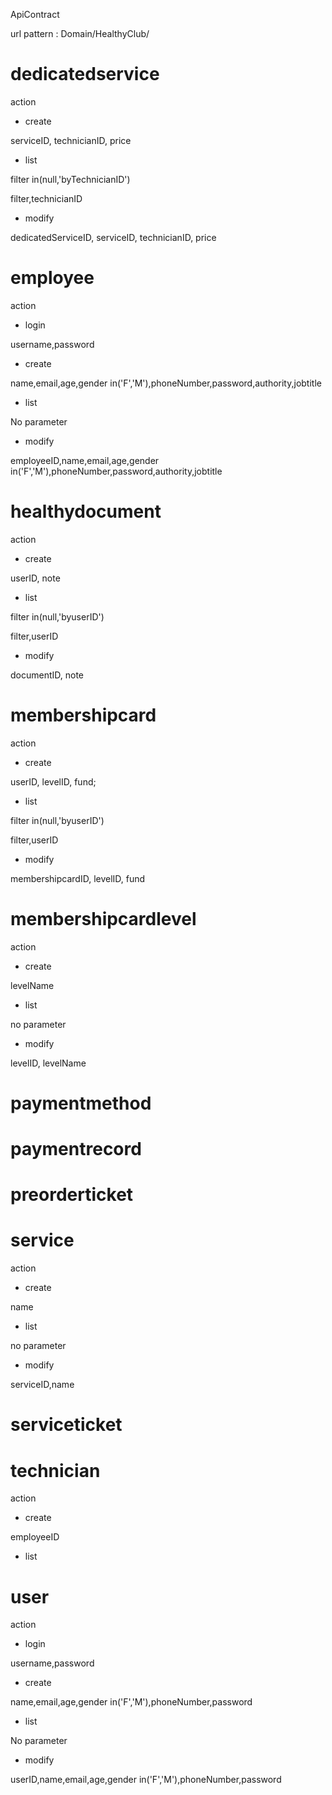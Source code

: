 ApiContract


url pattern : Domain/HealthyClub/




dedicatedservice
==

action

 - create

serviceID, technicianID, price



- list

filter in(null,'byTechnicianID')


filter,technicianID

- modify

dedicatedServiceID, serviceID, technicianID, price

employee
=
action


- login

username,password


- create

name,email,age,gender in('F','M'),phoneNumber,password,authority,jobtitle

- list

No parameter

- modify

employeeID,name,email,age,gender in('F','M'),phoneNumber,password,authority,jobtitle


healthydocument
=
action





- create

userID, note

- list




filter in(null,'byuserID')


filter,userID


- modify

documentID, note




membershipcard
=
action



 - create

userID, levelID, fund;


- list

filter in(null,'byuserID')


filter,userID

- modify

membershipcardID, levelID, fund




membershipcardlevel
=
action


 - create

levelName


- list

no parameter

- modify

levelID, levelName




paymentmethod
=

paymentrecord
=

preorderticket
=

service
=
action

 - create

name

- list

no parameter

- modify

serviceID,name


serviceticket
=



technician
=
action


- create

employeeID

- list

user
=
action



- login

username,password


- create

name,email,age,gender in('F','M'),phoneNumber,password

- list

No parameter

- modify

userID,name,email,age,gender in('F','M'),phoneNumber,password

